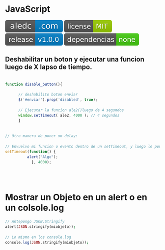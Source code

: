 # JavaScript 

[![aledc.tk](https://github.com/aledc7/Scrum-Certification/blob/master/recursos/aledc.com.svg)](https://aledc.tk)
[![License](https://github.com/aledc7/Scrum-Certification/blob/master/recursos/mit-license.svg)](https://aledc.tk)
[![GitHub release](https://github.com/aledc7/Scrum-Certification/blob/master/recursos/release.svg)](https://aledc.tk)
[![Dependencies](https://github.com/aledc7/Scrum-Certification/blob/master/recursos/dependencias-none.svg)](https://aledc.tk)




## Deshabilitar un boton y ejecutar una funcion luego de X lapso de tiempo.   

```js

function disable_button(){

      // deshabilito boton enviar  
      $('#enviar').prop('disabled', true);
      
      // Ejecutar la funcion ale2()luego de 4 segundos
      window.setTimeout( ale2, 4000 ); // 4 segundos
      }
      
      
// Otra manera de poner un delay:

// Envuelvo mi funcion o evento dentro de un setTimeout, y luego le pongo el tiempo en milisegundos (1000 = 1 seg.)
setTimeout(function() {
          alert("Algo");
            }, 4000);
      
      
      
````

# Mostrar un Objeto en un alert o en un colsole.log
```php
// Antepongo JSON.Stringify
alert(JSON.stringify(miobjeto));

// Lo mismo en los console.log
console.log(JSON.stringify(miobjeto));
````





